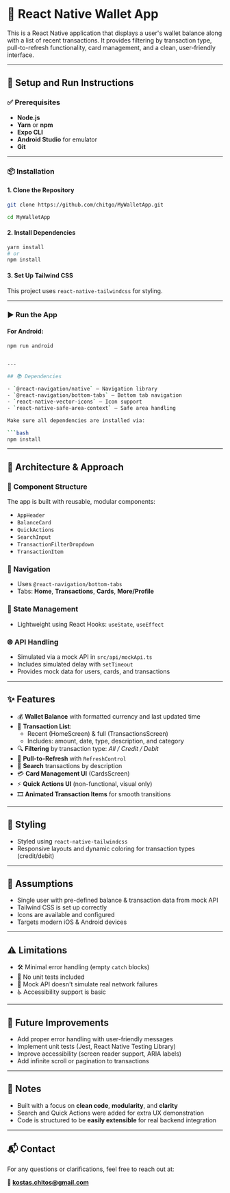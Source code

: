 # 💸 React Native Wallet App

This is a React Native application that displays a user's wallet balance along with a list of recent transactions. It provides filtering by transaction type, pull-to-refresh functionality, card management, and a clean, user-friendly interface.

---

## 🚀 Setup and Run Instructions

### ✅ Prerequisites

- **Node.js**
- **Yarn** or **npm**  
- **Expo CLI**  
- **Android Studio** for emulator
- **Git**

---

### 📦 Installation

#### 1. Clone the Repository

```bash
git clone https://github.com/chitgo/MyWalletApp.git

cd MyWalletApp
```

#### 2. Install Dependencies

```bash
yarn install
# or
npm install
```

#### 3. Set Up Tailwind CSS

This project uses `react-native-tailwindcss` for styling.

---

### ▶️ Run the App

#### For Android:

```bash
npm run android


---

## 📚 Dependencies

- `@react-navigation/native` – Navigation library
- `@react-navigation/bottom-tabs` – Bottom tab navigation
- `react-native-vector-icons` – Icon support
- `react-native-safe-area-context` – Safe area handling

Make sure all dependencies are installed via:

```bash
npm install
```

---

## 🧠 Architecture & Approach

### 🧩 Component Structure

The app is built with reusable, modular components:

- `AppHeader`
- `BalanceCard`
- `QuickActions`
- `SearchInput`
- `TransactionFilterDropdown`
- `TransactionItem`

### 🧭 Navigation

- Uses `@react-navigation/bottom-tabs`
- Tabs: **Home**, **Transactions**, **Cards**, **More/Profile**

### 🧠 State Management

- Lightweight using React Hooks: `useState`, `useEffect`

### 🌐 API Handling

- Simulated via a mock API in `src/api/mockApi.ts`
- Includes simulated delay with `setTimeout`
- Provides mock data for users, cards, and transactions

---

## ✨ Features

- 💰 **Wallet Balance** with formatted currency and last updated time
- 📜 **Transaction List**:
    - Recent (HomeScreen) & full (TransactionsScreen)
    - Includes: amount, date, type, description, and category
- 🔍 **Filtering** by transaction type: *All / Credit / Debit*
- 🔄 **Pull-to-Refresh** with `RefreshControl`
- 🧾 **Search** transactions by description
- 💳 **Card Management UI** (CardsScreen)
- ⚡ **Quick Actions UI** (non-functional, visual only)
- 🎞️ **Animated Transaction Items** for smooth transitions

---

## 🎨 Styling

- Styled using `react-native-tailwindcss`
- Responsive layouts and dynamic coloring for transaction types (credit/debit)

---

## 🔎 Assumptions

- Single user with pre-defined balance & transaction data from mock API
- Tailwind CSS is set up correctly
- Icons are available and configured
- Targets modern iOS & Android devices

---

## ⚠️ Limitations

- 🛠️ Minimal error handling (empty `catch` blocks)
- 🧪 No unit tests included
- 🧪 Mock API doesn't simulate real network failures
- ♿ Accessibility support is basic

---

## 🚧 Future Improvements

- Add proper error handling with user-friendly messages
- Implement unit tests (Jest, React Native Testing Library)
- Improve accessibility (screen reader support, ARIA labels)
- Add infinite scroll or pagination to transactions

---

## 📌 Notes

- Built with a focus on **clean code**, **modularity**, and **clarity**
- Search and Quick Actions were added for extra UX demonstration
- Code is structured to be **easily extensible** for real backend integration

---

## 📬 Contact

For any questions or clarifications, feel free to reach out at:

**📧 kostas.chitos@gmail.com**



